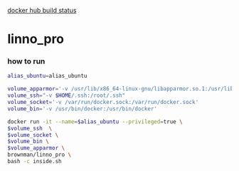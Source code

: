 [docker hub build status](https://hub.docker.com/r/brownman/linno_pro/builds/)


linno_pro
======


### how to run


```bash
alias_ubuntu=alias_ubuntu

volume_apparmor='-v /usr/lib/x86_64-linux-gnu/libapparmor.so.1:/usr/lib/x86_64-linux-gnu/libapparmor.so.1'
volume_ssh="-v $HOME/.ssh:/root/.ssh"
volume_socket='-v /var/run/docker.sock:/var/run/docker.sock'
volume_bin='-v /usr/bin/docker:/usr/bin/docker'

docker run -it --name=$alias_ubuntu --privileged=true \
$volume_ssh  \
$volume_socket \
$volume_bin \
$volume_apparmor \
brownman/linno_pro \
bash -c inside.sh
```
